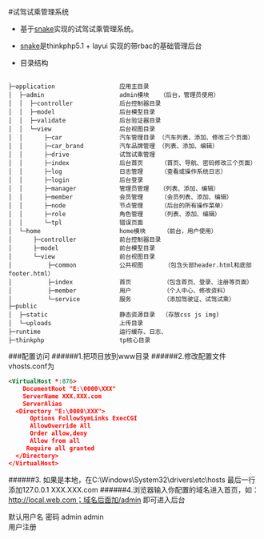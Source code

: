 #试驾试乘管理系统

- 基于[snake](https://github.com/nick-bai/snake "snake")实现的试驾试乘管理系统。  

- [snake](https://github.com/nick-bai/snake "snake")是thinkphp5.1 + layui 实现的带rbac的基础管理后台

- 目录结构
````

├─application                  应用主目录
│  ├─admin                     admin模块   （后台，管理员使用）
│  │  ├─controller             后台控制器目录
│  │  ├─model                  后台模型目录
│  │  ├─validate               后台验证器目录
│  │  └─view                   后台视图目录
│  │      ├─car                汽车管理目录 （汽车列表、添加、修改三个页面）
│  │      ├─car_brand          汽车品牌管理 （列表、添加、编辑）
│  │      ├─drive              试驾试乘管理 
│  │      ├─index              后台首页     （首页、导航、密码修改三个页面）
│  │      ├─log                日志管理     （查看或操作系统日志）
│  │      ├─login              后台登录
│  │      ├─manager            管理员管理   （列表、添加、编辑）
│  │      ├─member             会员管理     （会员列表、添加、编辑）
│  │      ├─node               节点管理     （后台的所有操作菜单）
│  │      ├─role               角色管理     （列表、添加、编辑）
│  │      └─tpl                错误页面
│  └─home                      home模块     （前台，用户使用）
│      ├─controller            前台控制器目录
│      ├─model                 前台模型目录
│      └─view                  前台视图目录
│          ├─common            公共视图      （包含头部header.html和底部footer.html）
│          ├─index             首页         （包含首页、登录、注册等页面）
│          ├─member            用户         （个人中心、修改资料）
│          └─service           服务         （添加驾驶证、试驾试乘）
├─public                       
│  ├─static                    静态资源目录  （存放css js img)
│  └─uploads                   上传目录   
├─runtime                      运行缓存、日志、
├─thinkphp                     tp核心目录
````

###配置访问 
######1.把项目放到www目录
######2.修改配置文件vhosts.conf为

```xml
<VirtualHost *:876>
    DocumentRoot "E:\0000\XXX"
    ServerName XXX.XXX.com   
    ServerAlias 
  <Directory "E:\0000\XXX">
      Options FollowSymLinks ExecCGI
      AllowOverride All
      Order allow,deny
      Allow from all
     Require all granted
  </Directory>
</VirtualHost>
```
######3. 如果是本地，在C:\Windows\System32\drivers\etc\hosts 最后一行添加127.0.0.1       XXX.XXX.com
######4.浏览器输入你配置的域名进入首页，如：http://local.web.com；域名后面加/admin 即可进入后台    

默认用户名 密码  admin admin  
用户注册

